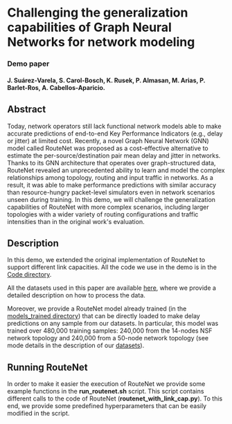 # Challenging the generalization capabilities of Graph Neural Networks for network modeling
### Demo paper
#### J. Suárez-Varela, S. Carol-Bosch, K. Rusek, P. Almasan, M. Arias, P. Barlet-Ros, A. Cabellos-Aparicio.
 
## Abstract
Today, network operators still lack functional network models able to make accurate predictions of end-to-end Key Performance Indicators (e.g., delay or jitter) at limited cost. Recently, a novel Graph Neural Network (GNN) model called RouteNet was proposed as a cost-effective alternative to estimate the per-source/destination pair mean delay and jitter in networks. Thanks to its GNN architecture that operates over graph-structured data, RouteNet revealed an unprecedented ability to learn and model the complex relationships among topology, routing and input traffic in networks. As a result, it was able to make performance predictions with similar accuracy than resource-hungry packet-level simulators even in network scenarios unseen during training. In this demo, we will challenge the generalization capabilities of RouteNet with more complex scenarios, including larger topologies with a wider variety of routing configurations and traffic intensities than in the original work's evaluation.
 
<!-- Add BibTex citation to paper -->
 
## Description
In this demo, we extended the original implementation of RouteNet to support different link capacities. All the code we use in the demo is in the [Code directory](Code).
 
All the datasets used in this paper are available [here](https://github.com/knowledgedefinednetworking/NetworkModelingDatasets/tree/master/datasets_v0), where we provide a detailed description on how to process the data.
 
Moreover, we provide a RouteNet model already trained (in the [models_trained directory](trained_models)) that can be directly loaded to make delay predictions on any sample from our datasets. In particular, this model was trained over 480,000 training samples: 240,000 from the 14-nodes NSF network topology and 240,000 from a 50-node network topology (see mode details in the description of our [datasets](https://github.com/knowledgedefinednetworking/NetworkModelingDatasets/tree/master/datasets_v0)).
 
 
## Running RouteNet 
In order to make it easier the execution of RouteNet we provide some example functions in the **run_routenet.sh** script. This script contains different calls to the code of RouteNet (**routenet_with_link_cap.py**). To this end, we provide some predefined hyperparameters that can be easily modified in the script.
